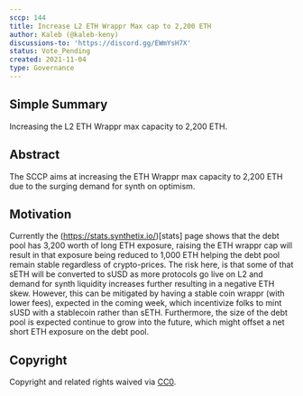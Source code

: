 ```yaml
---
sccp: 144
title: Increase L2 ETH Wrappr Max cap to 2,200 ETH
author: Kaleb (@kaleb-keny)
discussions-to: 'https://discord.gg/EWmYsH7X'
status: Vote_Pending
created: 2021-11-04
type: Governance
---
```


## Simple Summary
<!--"If you can't explain it simply, you don't understand it well enough." Provide a simplified and layman-accessible explanation of the SCCP.-->

Increasing the L2 ETH Wrappr max capacity to 2,200 ETH.

## Abstract
<!--A short (~200 word) description of the variable change proposed.-->

The SCCP aims at increasing the ETH Wrappr max capacity to 2,200 ETH due to the surging demand for synth on optimism.

## Motivation
<!--The motivation is critical for SCCPs that want to update variables within Synthetix. It should clearly explain why the existing variable is not incentive aligned. SCCP submissions without sufficient motivation may be rejected outright.-->

Currently the (https://stats.synthetix.io/)[stats] page shows that the debt pool has 3,200 worth of long ETH exposure, raising the ETH wrappr cap will result in that exposure being reduced to 1,000 ETH helping the debt pool remain stable regardless of crypto-prices. The risk here, is that some of that sETH will be converted to sUSD as more protocols go live on L2 and demand for synth liquidity increases further resulting in a negative ETH skew. However, this can be mitigated by having a stable coin wrappr (with lower fees), expected in the coming week, which incentivize folks to mint sUSD with a stablecoin rather than sETH.
Furthermore, the size of the debt pool is expected continue to grow into the future, which might offset a net short ETH exposure on the debt pool.

## Copyright
Copyright and related rights waived via [CC0](https://creativecommons.org/publicdomain/zero/1.0/).
